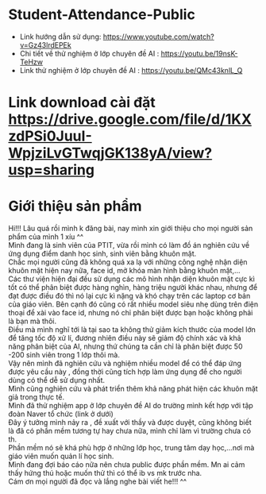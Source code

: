 # Student-Attendance-Public
* Link hướng dẫn sử dụng: https://www.youtube.com/watch?v=Gz43lrdEPEk
* Chi tiết về thử nghiệm ở lớp chuyên đề AI : https://youtu.be/19nsK-TeHzw
* Link thử nghiệm ở lớp chuyên đề AI : https://youtu.be/QMc43knlL_Q
# Link download cài đặt https://drive.google.com/file/d/1KXzdPSi0JuuI-WpjziLvGTwqjGK138yA/view?usp=sharing
# Giới thiệu sản phẩm 

Hi!!! Lâu quá rồi mình k đăng bài, nay mình xin giới thiệu cho mọi người sản phẩm của mình 1 xíu ^^  
Mình đang là sinh viên của PTIT,  vừa rồi mình có làm đồ án nghiên cứu về ứng dụng điểm danh học sinh, sinh viên bằng khuôn mặt.  
Chắc mọi người cũng đã không quá xa lạ với những công nghệ nhận diện khuôn mặt hiện nay nữa, face id, mở khóa màn hình bằng khuôn mặt,...   
Các thư viện hiện đại đều sử dụng các mô hình nhận diện khuôn mặt cực kì tốt có thể phân biệt được hàng nghìn, hàng triệu người khác nhau, nhưng để đạt được điều đó thì nó lại cực kì nặng và khó chạy trên các laptop cơ bản của giáo viên. Bên cạnh đó cũng có rất nhiều model siêu nhẹ dùng trên điện thoại để xài vào face id, nhưng nó chỉ phân biệt được bạn hoặc không phải là bạn mà thôi.  
Điều mà mình nghĩ tới là tại sao ta không thử giảm kích thước của model lớn để tăng tốc độ xử lí, đương nhiên điều này sẽ giảm độ chính xác và khả năng phân biệt của AI, nhưng thứ chúng ta cần chỉ là phân biệt được 50 -200 sinh viên trong 1 lớp thôi mà.  
Vậy nên mình đã nghiên cứu và nghiệm nhiều model để có thể đáp ứng được yêu cầu này , đồng thời cũng tích hợp làm ứng dụng để cho người dùng có thể dễ sử dụng nhất.  
Mình cũng nghiên cứu và phát triển thêm khả năng phát hiện các khuôn mặt giả trong thực tế.  
Mình đã thử nghiệm app  ở lớp chuyên đề AI do trường mình kết hợp với tập đoàn Naver tổ chức (link ở dưới)  
Đây ý tưởng mình nảy ra , đề xuất với thầy và được duyệt, cũng không biết là đã có phần mềm tương tự hay chưa nữa, mình chỉ làm vì trường chưa có th.  
Phần mềm nó sẽ khá phù hợp ở những lớp học, trung tâm dạy học,...nơi mà giáo viên muốn quản lí học sinh.  
Mình đang đợi báo cáo nữa nên chưa public được phần mềm. Mn ai cảm thấy hứng thú hoặc muốn thử thì có thể ib vs mk trước nha.  
Cám ơn mọi người đã đọc và lắng nghe bài viết he!!! ^^  
